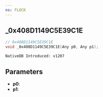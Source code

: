 ```yaml
---
ns: FLOCK
---
```

## _0x408D1149C5E39C1E

```c
// 0x408D1149C5E39C1E
void _0x408D1149C5E39C1E(Any p0, Any p1);
```

```
NativeDB Introduced: v1207
```

## Parameters
* **p0**:
* **p1**:
